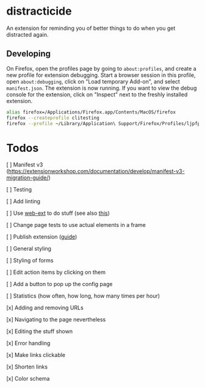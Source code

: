 # distracticide

An extension for reminding you of better things to do when you get distracted again.

## Developing

On Firefox, open the profiles page by going to `about:profiles`, and create a new profile for
extension debugging. Start a browser session in this profile, open `about:debugging`, click on "Load
temporary Add-on", and select `manifest.json`. The extension is now running. If you want to view the
debug console for the extension, click on "Inspect" next to the freshly installed extension.

```bash
alias firefox=/Applications/Firefox.app/Contents/MacOS/firefox
firefox --createprofile clitesting
firefox --profile ~/Library/Application\ Support/Firefox/Profiles/ljpfprq0.clitesting
```

# Todos

[ ] Manifest v3 (https://extensionworkshop.com/documentation/develop/manifest-v3-migration-guide/)

[ ] Testing

[ ] Add linting

[ ] Use [web-ext](https://github.com/mozilla/web-ext) to do stuff (see also [this](https://extensionworkshop.com/documentation/develop/getting-started-with-web-ext/))

[ ] Change page tests to use actual elements in a frame

[ ] Publish extension ([guide](https://extensionworkshop.com/documentation/publish/))

[ ] General styling

[ ] Styling of forms

[ ] Edit action items by clicking on them

[ ] Add a button to pop up the config page

[ ] Statistics (how often, how long, how many times per hour)

[x] Adding and removing URLs

[x] Navigating to the page nevertheless

[x] Editing the stuff shown

[x] Error handling

[x] Make links clickable

[x] Shorten links

[x] Color schema
